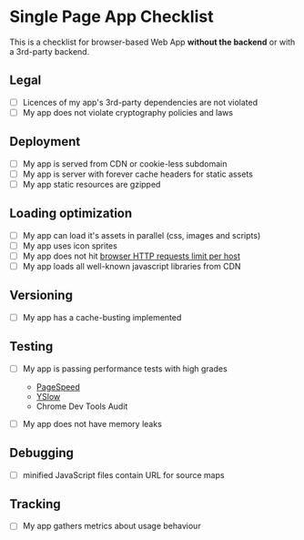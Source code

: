 # Single Page App Checklist

This is a checklist for browser-based Web App **without the backend** or with a 3rd-party backend.

## Legal

 - [ ] Licences of my app's 3rd-party dependencies are not violated
 - [ ] My app does not violate cryptography policies and laws  

## Deployment

 - [ ] My app is served from CDN or cookie-less subdomain
 - [ ] My app is server with forever cache headers for static assets
 - [ ] My app static resources are gzipped

## Loading optimization

 - [ ] My app can load it's assets in parallel (css, images and scripts)
 - [ ] My app uses icon sprites
 - [ ] My app does not hit [browser HTTP requests limit per host](http://stackoverflow.com/questions/985431/max-parallel-http-connections-in-a-browser)
 - [ ] My app loads all well-known javascript libraries from CDN

## Versioning

 - [ ] My app has a cache-busting implemented 


## Testing

 - [ ] My app is passing performance tests with high grades
   - [PageSpeed](https://developers.google.com/speed/pagespeed/) 
   - [YSlow](http://yslow.org/)
   - Chrome Dev Tools Audit

 - [ ] My app does not have memory leaks

## Debugging

 - [ ] minified JavaScript files contain URL for source maps

## Tracking

 - [ ] My app gathers metrics about usage behaviour
